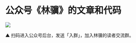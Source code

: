 # 公众号《林骥》的文章和代码

![ ](https://tva1.sinaimg.cn/large/00831rSTgy1gdphsox783j30pv0b0q4q.jpg)

▲ 扫码进入公众号后台，发送「入群」，加入林骥的读者交流群。
